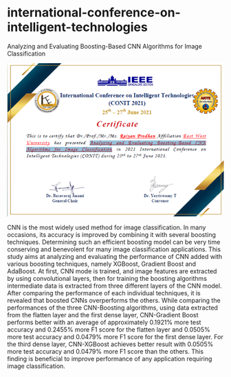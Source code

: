 # international-conference-on-intelligent-technologies
Analyzing and Evaluating Boosting-Based CNN Algorithms for Image Classification

![Conference Certificate](conference_certificate.png)

CNN is the most widely used method for image classification. In many occasions, its accuracy is improved by combining it with several boosting techniques. Determining such an efficient boosting model can be very time conserving and benevolent for many image classification applications. This study aims at analyzing and evaluating the performance of CNN added with various boosting techniques, namely XGBoost, Gradient Boost and AdaBoost. At first, CNN mode is trained, and image features are extracted by using convolutional layers, then for training the boosting algorithms intermediate data is extracted from three different layers of the CNN model. After comparing the performance of each individual techniques, it is revealed that boosted CNNs overperforms the others. While comparing the performances of the three CNN-Boosting algorithms, using data extracted from the flatten layer and the first dense layer, CNN-Gradient Boost performs better with an average of approximately 0.1921% more test accuracy and 0.2455% more F1 score for the flatten layer and 0.0505% more test accuracy and 0.0479% more F1 score for the first dense layer. For the third dense layer, CNN-XGBoost achieves better result with 0.0505% more test accuracy and 0.0479% more F1 score than the others. This finding is beneficial to improve performance of any application requiring image classification.
